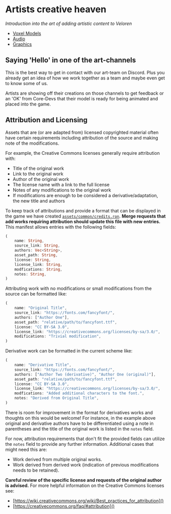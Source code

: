 # Artists creative heaven

_Introduction into the art of adding artistic content to Veloren_

- [Voxel Models](voxel-models.md)
- [Audio](audio.md)
- [Graphics](graphics.md)

## Saying 'Hello' in one of the art-channels

This is the best way to get in contact with our art-team on Discord.
Plus you already get an idea of how we work together as a team and maybe even get to know some of us.

Artists are showing off their creations on those channels to get feedback or an 'OK' from Core-Devs that their model is ready for being animated and placed into the game.

## Attribution and Licensing

Assets that are (or are adapted from) licensed copyrighted material often have certain requirements including attribution of the source and making note of the modifications.

For example, the Creative Commons licenses generally require attribution with:
- Title of the original work
- Link to the original work
- Author of the original work
- The license name with a link to the full license
- Notes of any modifications to the original work
- If modifications are enough to be considered a derivative/adaptation, the new title and authors

To keep track of attributions and provide a format that can be displayed in the game we have created [`assets/common/credits.ron`](https://gitlab.com/veloren/veloren/-/blob/master/assets/common/credits.ron). **Merge requests that add works requiring attribution should update this file with new entries.** This manifest allows entries with the following fields:
```rust
(
    name: String,
    source_link: String,
    authors: Vec<String>,
    asset_path: String,
    license: String,
    license_link: String,
    modfications: String,
    notes: String,
)
```
Attributing work with no modifications or small modifications from the source can be formatted like:
```rust
(
    name: "Original Title",
    source_link: "https://fonts.com/fancyfont/",
    authors: ["Author One"],
    asset_path: "relative/path/to/fancyfont.ttf",
    license: "CC BY-SA 3.0",
    license_link: "https://creativecommons.org/licenses/by-sa/3.0/",
    modifications: "Trivial modification",
)
```

Derivative work can be formatted in the current scheme like:
```rust
(
    name: "Derivative Title",
    source_link: "https://fonts.com/fancyfont/",
    authors: ["Author Two (derivative)", "Author One (original)"],
    asset_path: "relative/path/to/fancyfont.ttf",
    license: "CC BY-SA 3.0",
    license_link: "https://creativecommons.org/licenses/by-sa/3.0/",
    modfications: "Added additional characters to the font.",
    notes: "Derived from Original Title",
)
```

There is room for improvement in the format for derivatives works and thoughts on this would be welcome! For instance, in the example above original and derivative authors have to be differentiated using a note in parentheses and the title of the original work is listed in the `notes` field.

For now, attribution requirements that don't fit the provided fields can utilize the `notes` field to provide any further information. Additional cases that might need this are:
- Work derived from multiple original works. 
- Work derived from derived work (indication of previous modifications needs to be retained).

**Careful review of the specific license and requests of the original author is advised.**
For more helpful information on the Creative Commons licenses see:
- [https://wiki.creativecommons.org/wiki/Best_practices_for_attribution]()
- [https://creativecommons.org/faq/#attribution]()
